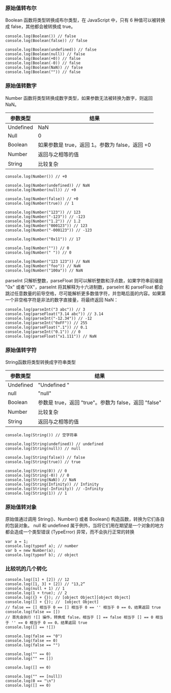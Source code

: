 ### 原始值转布尔

Boolean 函数将类型转换成布尔类型，在 JavaScript 中，只有 6 种值可以被转换成 false，其他都会被转换成 true。

	console.log(Boolean()) // false
	console.log(Boolean(false)) // false

	console.log(Boolean(undefined)) // false
	console.log(Boolean(null)) // false
	console.log(Boolean(+0)) // false
	console.log(Boolean(-0)) // false
	console.log(Boolean(NaN)) // false
	console.log(Boolean("")) // false

### 原始值转数字

Number 函数将类型转换成数字类型，如果参数无法被转换为数字，则返回 NaN。

| 参数类型  |  结果 |
| ------------ | ------------ |
| Undefined   | NaN   |
| Null   |  0 |
| Boolean   |  如果参数是 true，返回 1。参数为 false，返回 +0 |
| Number   | 返回与之相等的值  |
| String   | 比较复杂  |


	console.log(Number()) // +0

	console.log(Number(undefined)) // NaN
	console.log(Number(null)) // +0

	console.log(Number(false)) // +0
	console.log(Number(true)) // 1

	console.log(Number("123")) // 123
	console.log(Number("-123")) // -123
	console.log(Number("1.2")) // 1.2
	console.log(Number("000123")) // 123
	console.log(Number("-000123")) // -123

	console.log(Number("0x11")) // 17

	console.log(Number("")) // 0
	console.log(Number(" ")) // 0

	console.log(Number("123 123")) // NaN
	console.log(Number("foo")) // NaN
	console.log(Number("100a")) // NaN

parseInt 只解析整数，parseFloat 则可以解析整数和浮点数，如果字符串前缀是 "0x" 或者"0X"，parseInt 将其解释为十六进制数，parseInt 和 parseFloat 都会跳过任意数量的前导空格，尽可能解析更多数值字符，并忽略后面的内容。如果第一个非空格字符是非法的数字直接量，将最终返回 NaN：

	console.log(parseInt("3 abc")) // 3
	console.log(parseFloat("3.14 abc")) // 3.14
	console.log(parseInt("-12.34")) // -12
	console.log(parseInt("0xFF")) // 255
	console.log(parseFloat(".1")) // 0.1
	console.log(parseInt("0.1")) // 0
	console.log(parseFloat("x1.111")) // NaN

### 原始值转字符

String函数将类型转换成字符串类型

|  参数类型 |  结果 |
| ------------ | ------------ |
| Undefined   |  "Undefined " |
|  null | "null"  |
| Boolean   | 参数是 true，返回 "true"。参数为 false，返回 "false"  |
| Number   |  比较复杂 |
|  String  |  返回与之相等的值 |

	console.log(String()) // 空字符串

	console.log(String(undefined)) // undefined
	console.log(String(null)) // null

	console.log(String(false)) // false
	console.log(String(true)) // true

	console.log(String(0)) // 0
	console.log(String(-0)) // 0
	console.log(String(NaN)) // NaN
	console.log(String(Infinity)) // Infinity
	console.log(String(-Infinity)) // -Infinity
	console.log(String(1)) // 1

### 原始值转对象

原始值通过调用 String()、Number() 或者 Boolean() 构造函数，转换为它们各自的包装对象。
null 和 undefined 属于例外，当将它们用在期望是一个对象的地方都会造成一个类型错误 (TypeError) 异常，而不会执行正常的转换

	var a = 1;
	console.log(typeof a); // number
	var b = new Number(a);
	console.log(typeof b); // object

### 比较坑的几个转化

	console.log([1] + [2]) // 12
	console.log([1, 3] + [2]) // "13,2“
	console.log(null + 1) // 1
	console.log(1 + true); // 2
	console.log({} + {}); // [object Object][object Object]
	console.log([] + {}); //  [object Object]
	// false == [] 相当于 0 == [] 相当于 0 == '' 相当于 0 == 0，结果返回 true
	console.log(false == []) 
	// 首先会执行 ![] 操作，转换成 false，相当于 [] == false 相当于 [] == 0 相当于 '' == 0 相当于 0 == 0，结果返回 true
	console.log([] == ![])
	
	console.log(false == "0")
	console.log(false == 0)
	console.log(false == "")

	console.log("" == 0)
	console.log("" == [])

	console.log([] == 0)

	console.log("" == [null])
	console.log(0 == "\n")
	console.log([] == 0)



